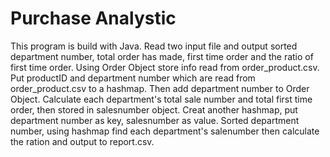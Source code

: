 # Purchase Analystic

This program is build with Java. 
Read two input file and output sorted department number, total order has made, first time order and the ratio of first time order.
Using Order Object store info read from order_product.csv. Put productID and department number which are read from order_product.csv to a hashmap. 
Then add department number to Order Object.
Calculate each department's total sale number and total first time order, then stored in salesnumber object.
Creat another hashmap, put department number as key, salesnumber as value.
Sorted department number, using hashmap find each department's salenumber then calculate the ration and output to report.csv.
